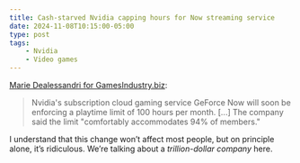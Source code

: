 ```yaml
---
title: Cash-starved Nvidia capping hours for Now streaming service
date: 2024-11-08T10:15:00-05:00
type: post
tags:
    - Nvidia
    - Video games
---
```


[Marie Dealessandri for GamesIndustry.biz](https://www.gamesindustry.biz/geforce-now-to-establish-100-hour-playtime-limit):

> Nvidia's subscription cloud gaming service GeForce Now will soon be enforcing a playtime limit of 100 hours per month. [...] The company said the limit "comfortably accommodates 94% of members."

I understand that this change won’t affect most people, but on principle alone, it’s ridiculous. We’re talking about a *trillion-dollar company* here.
